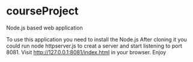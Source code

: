 # courseProject
Node.js based web application


To use this application you need to install the Node.js
After cloning it you could run node httpserver.js to creat a server and start listening to port 8081.
Visit http://127.0.0.1:8081/index.html in your browser.
Enjoy
